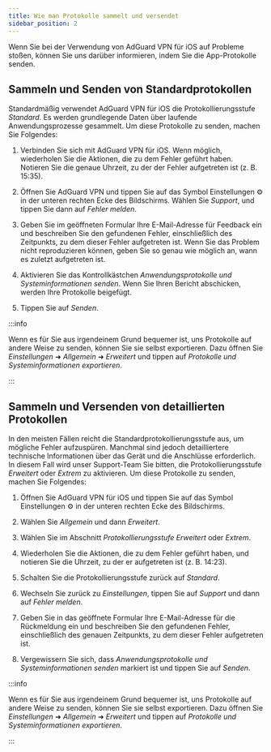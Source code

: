 ```yaml
---
title: Wie man Protokolle sammelt und versendet
sidebar_position: 2
---
```


Wenn Sie bei der Verwendung von AdGuard VPN für iOS auf Probleme stoßen, können Sie uns darüber informieren, indem Sie die App-Protokolle senden.

## Sammeln und Senden von Standardprotokollen

Standardmäßig verwendet AdGuard VPN für iOS die Protokollierungsstufe *Standard*. Es werden grundlegende Daten über laufende Anwendungsprozesse gesammelt. Um diese Protokolle zu senden, machen Sie Folgendes:

1. Verbinden Sie sich mit AdGuard VPN für iOS. Wenn möglich, wiederholen Sie die Aktionen, die zu dem Fehler geführt haben. Notieren Sie die genaue Uhrzeit, zu der der Fehler aufgetreten ist (z. B. 15:35).

2. Öffnen Sie AdGuard VPN und tippen Sie auf das Symbol Einstellungen ⚙ in der unteren rechten Ecke des Bildschirms. Wählen Sie *Support*, und tippen Sie dann auf *Fehler melden*.

3. Geben Sie im geöffneten Formular Ihre E-Mail-Adresse für Feedback ein und beschreiben Sie den gefundenen Fehler, einschließlich des Zeitpunkts, zu dem dieser Fehler aufgetreten ist. Wenn Sie das Problem nicht reproduzieren können, geben Sie so genau wie möglich an, wann es zuletzt aufgetreten ist.

4. Aktivieren Sie das Kontrollkästchen *Anwendungsprotokolle und Systeminformationen senden*. Wenn Sie Ihren Bericht abschicken, werden Ihre Protokolle beigefügt.

5. Tippen Sie auf *Senden*.

:::info

Wenn es für Sie aus irgendeinem Grund bequemer ist, uns Protokolle auf andere Weise zu senden, können Sie sie selbst exportieren. Dazu öffnen Sie *Einstellungen* ➜ *Allgemein* ➜ *Erweitert* und tippen auf *Protokolle und Systeminformationen exportieren*.

:::

## Sammeln und Versenden von detaillierten Protokollen

In den meisten Fällen reicht die Standardprotokollierungsstufe aus, um mögliche Fehler aufzuspüren. Manchmal sind jedoch detailliertere technische Informationen über das Gerät und die Anschlüsse erforderlich. In diesem Fall wird unser Support-Team Sie bitten, die Protokollierungsstufe *Erweitert* oder *Extrem* zu aktivieren. Um diese Protokolle zu senden, machen Sie Folgendes:

1. Öffnen Sie AdGuard VPN für iOS und tippen Sie auf das Symbol Einstellungen ⚙ in der unteren rechten Ecke des Bildschirms.

2. Wählen Sie *Allgemein* und dann *Erweitert*.

3. Wählen Sie im Abschnitt *Protokollierungsstufe* *Erweitert* oder *Extrem*.

4. Wiederholen Sie die Aktionen, die zu dem Fehler geführt haben, und notieren Sie die Uhrzeit, zu der er aufgetreten ist (z. B. 14:23).

5. Schalten Sie die Protokollierungsstufe zurück auf *Standard*.

6. Wechseln Sie zurück zu *Einstellungen*, tippen Sie auf *Support* und dann auf *Fehler melden*.

7. Geben Sie in das geöffnete Formular Ihre E-Mail-Adresse für die Rückmeldung ein und beschreiben Sie den gefundenen Fehler, einschließlich des genauen Zeitpunkts, zu dem dieser Fehler aufgetreten ist.

8. Vergewissern Sie sich, dass *Anwendungsprotokolle und Systeminformationen senden* markiert ist und tippen Sie auf *Senden*.

:::info

Wenn es für Sie aus irgendeinem Grund bequemer ist, uns Protokolle auf andere Weise zu senden, können Sie sie selbst exportieren. Dazu öffnen Sie *Einstellungen* ➜ *Allgemein* ➜ *Erweitert* und tippen auf *Protokolle und Systeminformationen exportieren*.

:::
